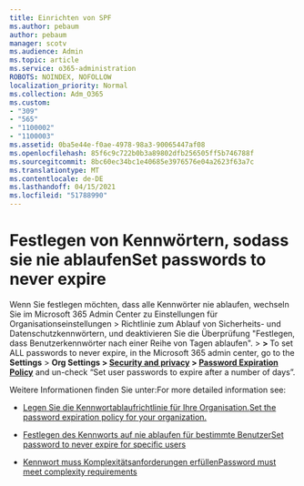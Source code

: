 ```yaml
---
title: Einrichten von SPF
ms.author: pebaum
author: pebaum
manager: scotv
ms.audience: Admin
ms.topic: article
ms.service: o365-administration
ROBOTS: NOINDEX, NOFOLLOW
localization_priority: Normal
ms.collection: Adm_O365
ms.custom:
- "309"
- "565"
- "1100002"
- "1100003"
ms.assetid: 0ba5e44e-f0ae-4978-98a3-90065447af08
ms.openlocfilehash: 85f6c9c722b0b3a89802dfb256505ff5b746788f
ms.sourcegitcommit: 8bc60ec34bc1e40685e3976576e04a2623f63a7c
ms.translationtype: MT
ms.contentlocale: de-DE
ms.lasthandoff: 04/15/2021
ms.locfileid: "51788990"
---
```

# <a name="set-passwords-to-never-expire"></a><span data-ttu-id="f4f3f-102">Festlegen von Kennwörtern, sodass sie nie ablaufen</span><span class="sxs-lookup"><span data-stu-id="f4f3f-102">Set passwords to never expire</span></span>

<span data-ttu-id="f4f3f-103">Wenn Sie festlegen möchten, dass alle Kennwörter nie ablaufen, wechseln Sie im Microsoft 365 Admin Center zu Einstellungen für Organisationseinstellungen > Richtlinie zum Ablauf von Sicherheits- und Datenschutzkennwörtern, und deaktivieren Sie die Überprüfung "Festlegen, dass Benutzerkennwörter nach einer Reihe von Tagen ablaufen".  >  **[](https://portal.office.com/adminportal/home#/settings/security)  >  [](https://portal.microsoft.com/Adminportal/Home#/Settings/SecurityPrivacy/:/Settings/L1/PasswordPolicy)**</span><span class="sxs-lookup"><span data-stu-id="f4f3f-103">To set ALL passwords to never expire, in the Microsoft 365 admin center, go to the **Settings** > **Org Settings > [Security and privacy](https://portal.office.com/adminportal/home#/settings/security) > [Password Expiration Policy](https://portal.microsoft.com/Adminportal/Home#/Settings/SecurityPrivacy/:/Settings/L1/PasswordPolicy)** and un-check “Set user passwords to expire after a number of days”.</span></span>
  
<span data-ttu-id="f4f3f-104">Weitere Informationen finden Sie unter:</span><span class="sxs-lookup"><span data-stu-id="f4f3f-104">For more detailed information see:</span></span>

- [<span data-ttu-id="f4f3f-105">Legen Sie die Kennwortablaufrichtlinie für Ihre Organisation.</span><span class="sxs-lookup"><span data-stu-id="f4f3f-105">Set the password expiration policy for your organization.</span></span>](https://docs.microsoft.com/microsoft-365/admin/manage/set-password-expiration-policy)
  
- [<span data-ttu-id="f4f3f-106">Festlegen des Kennworts auf nie ablaufen für bestimmte Benutzer</span><span class="sxs-lookup"><span data-stu-id="f4f3f-106">Set password to never expire for specific users</span></span>](https://docs.microsoft.com/microsoft-365/admin/add-users/set-password-to-never-expire)

- [<span data-ttu-id="f4f3f-107">Kennwort muss Komplexitätsanforderungen erfüllen</span><span class="sxs-lookup"><span data-stu-id="f4f3f-107">Password must meet complexity requirements</span></span>](https://docs.microsoft.com/windows/security/threat-protection/security-policy-settings/password-must-meet-complexity-requirements)
  